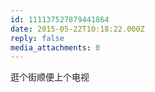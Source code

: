 ```yaml
---
id: 111137527879441864
date: 2015-05-22T10:18:22.000Z
reply: false
media_attachments: 0
---
```


逛个街顺便上个电视

